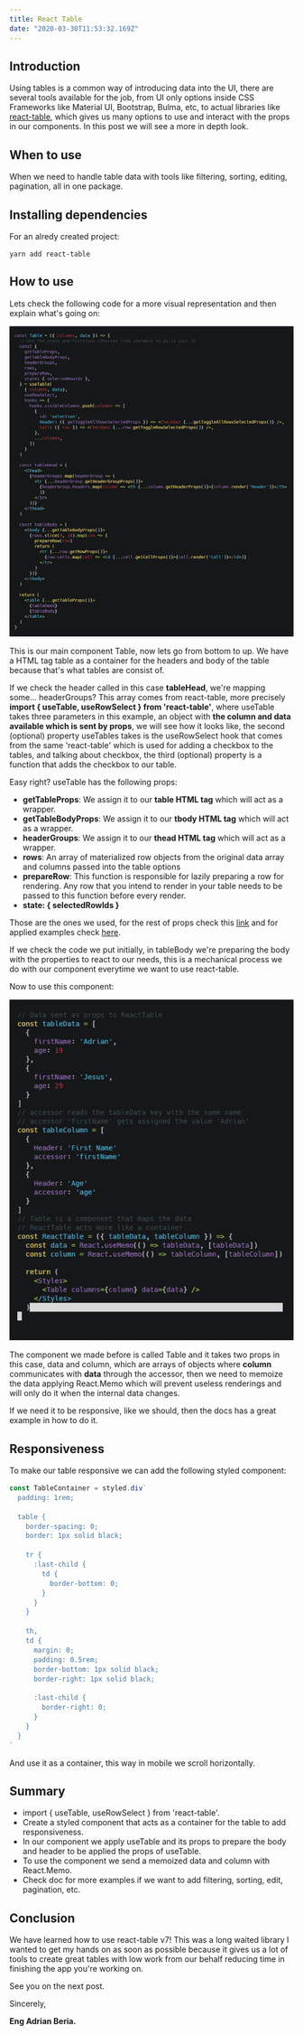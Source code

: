 ```yaml
---
title: React Table
date: "2020-03-30T11:53:32.169Z"
---
```


## Introduction

Using tables is a common way of introducing data into the UI, there are several tools available for the job, from UI only options inside CSS Frameworks like Material UI, Bootstrap, Bulma, etc, to actual libraries like [react-table](https://react-table.js.org/), which gives us many options to use and interact with the props in our components. In this post we will see a more in depth look.

## When to use

When we need to handle table data with tools like filtering, sorting, editing, pagination, all in one package.

## Installing dependencies

For an alredy created project:

    yarn add react-table

## How to use

Lets check the following code for a more visual representation and then explain what's going on:

![code](react-table-1.png)

This is our main component Table, now lets go from bottom to up. We have a HTML tag table as a container for the headers and body of the table because that's what tables are consist of.

If we check the header called in this case **tableHead**, we're mapping some... headerGroups? This array comes from react-table, more precisely **import { useTable, useRowSelect } from 'react-table'**, where useTable takes three parameters in this example, an object with **the column and data available which is sent by props**, we will see how it looks like, the second (optional) property useTables takes is the useRowSelect hook that comes from the same 'react-table' which is used for adding a checkbox to the tables, and talking about checkbox, the third (optional) property is a function that adds the checkbox to our table.

Easy right? useTable has the following props:

- **getTableProps**: We assign it to our **table HTML tag** which will act as a wrapper.
- **getTableBodyProps**: We assign it to our **tbody HTML tag** which will act as a wrapper.
- **headerGroups**: We assign it to our **thead HTML tag** which will act as a wrapper.
- **rows**: An array of materialized row objects from the original data array and columns passed into the table options
- **prepareRow**: This function is responsible for lazily preparing a row for rendering. Any row that you intend to render in your table needs to be passed to this function before every render.
- **state: { selectedRowIds }**

Those are the ones we used, for the rest of props check this [link](https://react-table.js.org/api/useTable) and for applied examples check [here](https://react-table.js.org/examples/simple).

If we check the code we put initially, in tableBody we're preparing the body with the properties to react to our needs, this is a mechanical process we do with our component everytime we want to use react-table.

Now to use this component:

![code](react-table-2.png)

The component we made before is called Table and it takes two props in this case, data and column, which are arrays of objects where **column** communicates with **data** through the accessor, then we need to memoize the data applying React.Memo which will prevent useless renderings and will only do it when the internal data changes.

If we need it to be responsive, like we should, then the docs has a great example in how to do it.

## Responsiveness

To make our table responsive we can add the following styled component:

```javascript
const TableContainer = styled.div`
  padding: 1rem;

  table {
    border-spacing: 0;
    border: 1px solid black;

    tr {
      :last-child {
        td {
          border-bottom: 0;
        }
      }
    }

    th,
    td {
      margin: 0;
      padding: 0.5rem;
      border-bottom: 1px solid black;
      border-right: 1px solid black;

      :last-child {
        border-right: 0;
      }
    }
  }
`
```

And use it as a container, this way in mobile we scroll horizontally.

## Summary

- import { useTable, useRowSelect } from 'react-table'.
- Create a styled component that acts as a container for the table to add responsiveness.
- In our component we apply useTable and its props to prepare the body and header to be applied the props of useTable.
- To use the component we send a memoized data and column with React.Memo.
- Check doc for more examples if we want to add filtering, sorting, edit, pagination, etc.

## Conclusion

We have learned how to use react-table v7! This was a long waited library I wanted to get my hands on as soon as possible because it gives us a lot of tools to create great tables with low work from our behalf reducing time in finishing the app you're working on.

See you on the next post.

Sincerely,

**Eng Adrian Beria.**
